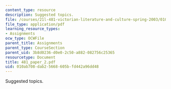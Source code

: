 ```yaml
---
content_type: resource
description: Suggested topics.
file: /courses/21l-481-victorian-literature-and-culture-spring-2003/010ab708dab25668605bfd442a96dd48_481_paper_2.pdf
file_type: application/pdf
learning_resource_types:
- Assignments
ocw_type: OCWFile
parent_title: Assignments
parent_type: CourseSection
parent_uid: 3b8d0236-d0e0-2c50-a882-082756c25365
resourcetype: Document
title: 481_paper_2.pdf
uid: 010ab708-dab2-5668-605b-fd442a96dd48
---
```

Suggested topics.

